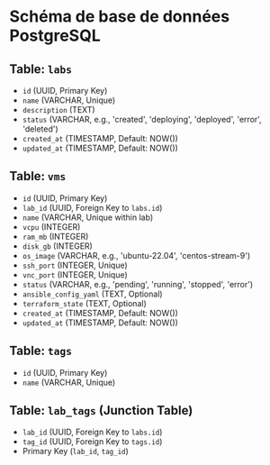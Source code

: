 # Schéma de base de données PostgreSQL

## Table: `labs`
- `id` (UUID, Primary Key)
- `name` (VARCHAR, Unique)
- `description` (TEXT)
- `status` (VARCHAR, e.g., 'created', 'deploying', 'deployed', 'error', 'deleted')
- `created_at` (TIMESTAMP, Default: NOW())
- `updated_at` (TIMESTAMP, Default: NOW())

## Table: `vms`
- `id` (UUID, Primary Key)
- `lab_id` (UUID, Foreign Key to `labs.id`)
- `name` (VARCHAR, Unique within lab)
- `vcpu` (INTEGER)
- `ram_mb` (INTEGER)
- `disk_gb` (INTEGER)
- `os_image` (VARCHAR, e.g., 'ubuntu-22.04', 'centos-stream-9')
- `ssh_port` (INTEGER, Unique)
- `vnc_port` (INTEGER, Unique)
- `status` (VARCHAR, e.g., 'pending', 'running', 'stopped', 'error')
- `ansible_config_yaml` (TEXT, Optional)
- `terraform_state` (TEXT, Optional)
- `created_at` (TIMESTAMP, Default: NOW())
- `updated_at` (TIMESTAMP, Default: NOW())

## Table: `tags`
- `id` (UUID, Primary Key)
- `name` (VARCHAR, Unique)

## Table: `lab_tags` (Junction Table)
- `lab_id` (UUID, Foreign Key to `labs.id`)
- `tag_id` (UUID, Foreign Key to `tags.id`)
- Primary Key (`lab_id`, `tag_id`)


